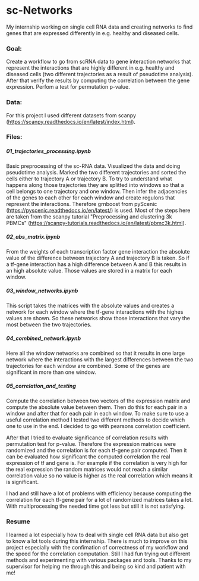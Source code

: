 # sc-Networks
My internship working on single cell RNA data and creating networks to find genes that are expressed differently in e.g. healthy and diseased cells.

### Goal:
Create a workflow to go from scRNA data to gene interaction networks that represent the interactions that are highly different in e.g. healthy and diseased cells (two different trajectories as a result of pseudotime analysis). After that verify the results by computing the correlation between the gene expression. Perfom a test for permutation p-value.

### Data:
For this project I used different datasets from scanpy (https://scanpy.readthedocs.io/en/latest/index.html).

### Files:
##### 01_trajectories_processing.ipynb
Basic preprocessing of the sc-RNA data. Visualized the data and doing pseudotime analysis.
Marked the two different trajectories and sorted the cells either to trajectory A or trajectory B.
To try to understand what happens along those trajectories they are splitted into windows so that a cell belongs to one trajectory and one window. 
Then infer the adjacencies of the genes to each other for each window and create regulons that represent the interactions. Therefore grnboost from pyScenic (https://pyscenic.readthedocs.io/en/latest/) is used. 
Most of the steps here are taken from the scanpy tutorial "Preprocessing and clustering 3k PBMCs" (https://scanpy-tutorials.readthedocs.io/en/latest/pbmc3k.html).

##### 02_abs_matrix.ipynb
From the weights of each transcription factor gene interaction the absolute value of the difference between trajectory A and trajectory B is taken. So if a tf-gene interaction has a high difference between A and B this results in an high absolute value. Those values are stored in a matrix for each window.

##### 03_window_networks.ipynb
This script takes the matrices with the absolute values and creates a network for each window where the tf-gene interactions with the highes values are shown. So these networks show those interactions that vary the most between the two trajectories.

##### 04_combined_network.ipynb
Here all the window networks are combined so that it results in one large network where the interactions with the largest differences between the two trajectories for each window are combined.
Some of the genes are significant in more than one window.


##### 05_correlation_and_testing
Compute the correlation between two vectors of the expression matrix and compute the absolute value between them. Then do this for each pair in a window and after that for each pair in each window.
To make sure to use a useful correlation method I tested two different methods to decide which one to use in the end. I decided to go with pearsons correlation coefficient.

After that I tried to evaluate significance of correlation results with permutation test for p-value. Therefore the expression matrices were randomized and the correlation is for each tf-gene pair computed. Then it can be evaluated how significant the computed correlation the real expression of tf and gene is. For example if the correlation is very high for the real expression the random matrices would not reach a similar correlation value so no value is higher as the real correlation which means it is significant.

I had and still have a lot of problems with efficiency because computing the correlation for each tf-gene pair for a lot of randomized matrices takes a lot. With multiprocessing the needed time got less but still it is not satisfying.

### Resume
I learned a lot especially how to deal with single cell RNA data but also get to know a lot tools during this internship. There is much to improve on this project especially with the confimation of correctness of my workflow and the speed for the correlation computation. Still I had fun trying out different methods and experimenting with various packages and tools. Thanks to my supervisor for helping me through this and being so kind and patient with me!
